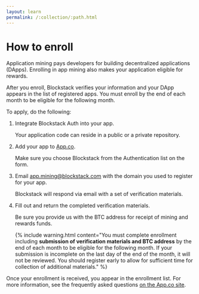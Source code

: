 ```yaml
---
layout: learn
permalink: /:collection/:path.html
---
```

# How to enroll

Application mining pays developers for building decentralized applications
(DApps). Enrolling in app mining also makes your application eligible for
rewards.

After you enroll, Blockstack verifies your information and your DApp appears in
the list of registered apps. You must enroll by the end of each month to be
eligible for the following month.

To apply, do the following:

1. Integrate Blockstack Auth into your app.

   Your application code can reside in a public or a private repository.

2. Add your app to <a href="https://app.co/submit" target="\_blank">App.co</a>.

   Make sure you choose Blockstack from the Authentication list on the form.

3. Email <app.mining@blockstack.com> with the domain you used to register for your app.

   Blockstack will respond via email with a set of verification materials.

4. Fill out and return the completed verification materials.

   Be sure you provide us with the BTC address for receipt of mining and rewards funds.

   {% include warning.html content="You must complete enrollment including <b>submission of verification materials and BTC address</b> by the end of each month to be eligible for the following month. If your submission is incomplete on the last day of the end of the month, it will not be reviewed. You should register early to allow for sufficient time for collection of additional materials." %}

Once your enrollment is received, you appear in the enrollment list. For more information, see the frequently asked questions [on the App.co site](https://app.co/mining#faq).
